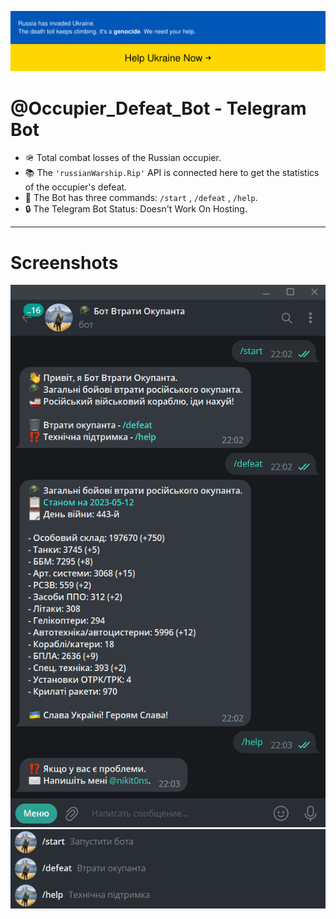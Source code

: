 [![Stand With Ukraine](https://raw.githubusercontent.com/vshymanskyy/StandWithUkraine/main/banner2-direct.svg)](https://stand-with-ukraine.pp.ua/)

# @Occupier_Defeat_Bot - Telegram Bot

- :military_helmet: Total combat losses of the Russian occupier.
- :books: The `'russianWarship.Rip'` API is connected here to get the statistics of the occupier's defeat.
- :open_file_folder: The Bot has three commands: `/start` , `/defeat` , `/help`.
- :lock: The Telegram Bot Status: Doesn't Work On Hosting.

---

# Screenshots

![Occupier_Defeat_Bot](https://github.com/nikit0ns/Occupier_Defeat_Bot/blob/master/Screenshots/Occupier_Defeat_Bot.png)
![Occupier_Defeat_Bot_Commands](https://github.com/nikit0ns/Occupier_Defeat_Bot/blob/master/Screenshots/Occupier_Defeat_Bot_Commands.png)
